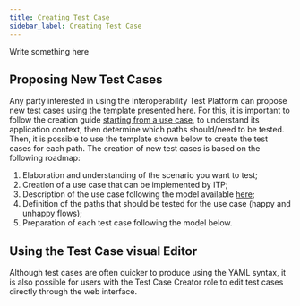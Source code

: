 ```yaml
---
title: Creating Test Case
sidebar_label: Creating Test Case
---
```


Write something here

## Proposing New Test Cases

Any party interested in using the Interoperability Test Platform can propose new
test cases using the template presented here. For this, it is important to
follow the creation guide [starting from a use case](./proposing-uc), to
understand its application context, then determine which paths should/need to be
tested. Then, it is possible to use the template shown below to create the test
cases for each path. The creation of new test cases is based on the following
roadmap:

1. Elaboration and understanding of the scenario you want to test;
2. Creation of a use case that can be implemented by ITP;
3. Description of the use case following the model available
   [here](/testcases/proposing-uc);
4. Definition of the paths that should be tested for the use case (happy and
   unhappy flows);
5. Preparation of each test case following the model below.

## Using the Test Case visual Editor

Although test cases are often quicker to produce using the YAML syntax, it is
also possible for users with the Test Case Creator role to edit test cases
directly through the web interface.
